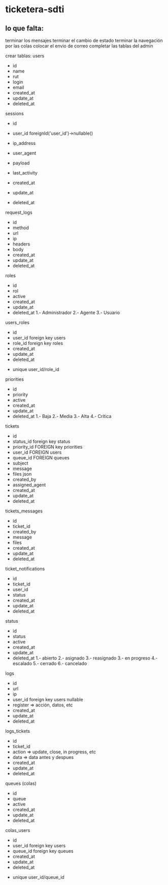 # ticketera-sdti

## lo que falta:
terminar los mensajes
terminar el cambio de estado
terminar la navegación por las colas
colocar el envio de correo
completar las tablas del admin





crear tablas:
users
- id
- name
- rut
- login
- email
- created_at
- update_at
- deleted_at


sessions
- id
- user_id foreignId('user_id')->nullable()
- ip_address
- user_agent
- payload
- last_activity

- created_at
- update_at
- deleted_at


request_logs
- id 
- method
- url
- ip
- headers
- body
- created_at
- update_at
- deleted_at

roles
- id
- rol
- active
- created_at
- update_at
- deleted_at
1.- Administrador
2.- Agente
3.- Usuario

users_roles
- id
- user_id foreign key users
- role_id foreign key roles
- created_at
- update_at
- deleted_at
* unique user_id/role_id



priorities
- id
- priority
- active
- created_at
- update_at
- deleted_at
1.- Baja
2.- Media
3.- Alta
4.- Crítica


tickets
- id
- status_id foreign key status
- priority_id FOREIGN key   priorities
- user_id FOREIGN users
- queue_id FOREIGN queues
- subject
- message
- files json
- created_by
- assigned_agent
- created_at
- update_at
- deleted_at

tickets_messages
- id
- ticket_id
- created_by
- message
- files
- created_at
- update_at
- deleted_at


ticket_notifications
- id
- ticket_id
- user_id
- status
- created_at
- update_at
- deleted_at


status
- id
- status
- active
- created_at
- update_at
- deleted_at
1.- abierto
2.- asignado
3.- reasignado
3.- en progreso
4.- escalado
5.- cerrado
6.- cancelado



logs
- id 
- url
- ip
- user_id foreign key users nullable
- register => acción, datos, etc
- created_at
- update_at
- deleted_at


logs_tickets
- id
- ticket_id
- action => update, close, in progress, etc
- data => data antes y despues
- created_at
- update_at
- deleted_at

queues (colas)
- id
- queue
- active
- created_at
- update_at
- deleted_at

colas_users
- id
- user_id foreign key users
- queue_id foreign key queues
- created_at
- update_at
- deleted_at
* unique user_id/queue_id


